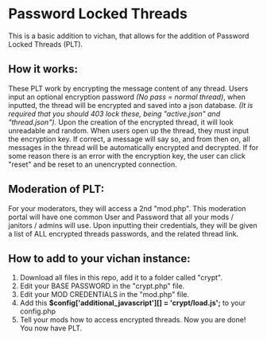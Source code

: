 # Password Locked Threads
This is a basic addition to vichan, that allows for the addition of Password Locked Threads (PLT).
## How it works:
These PLT work by encrypting the message content of any thread.
Users input an optional encryption password *(No pass = normal thread)*, when inputted, the thread will be encrypted and saved into a json database. 
*(It is required that you should 403 lock these, being "active.json" and "thread.json").*
Upon the creation of the encrypted thread, it will look unreadable and random. When users open up the thread, they must input the encryption key.
If correct, a message will say so, and from then on, all messages in the thread will be automatically encrypted and decrypted.
If for some reason there is an error with the encryption key, the user can click "reset" and be reset to an unencrypted connection.
## Moderation of PLT:
For your moderators, they will access a 2nd "mod.php". This moderation portal will have one common User and Password that all your mods / janitors / admins will use.
Upon inputting their credentials, they will be given a list of ALL encrypted threads passwords, and the related thread link.
## How to add to your vichan instance:
1. Download all files in this repo, add it to a folder called "crypt".
2. Edit your BASE PASSWORD in the "crypt.php" file.
3. Edit your MOD CREDENTIALS in the "mod.php" file.
4. Add this **$config['additional_javascript'][] = 'crypt/load.js';** to your config.php
5. Tell your mods how to access encrypted threads.
Now you are done! You now have PLT.
